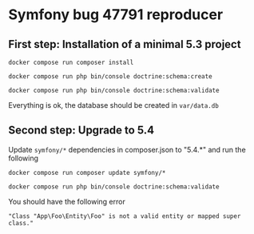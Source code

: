 # Symfony bug 47791 reproducer

## First step: Installation of a minimal 5.3 project

`docker compose run composer install` 

`docker compose run php bin/console doctrine:schema:create`

`docker compose run php bin/console doctrine:schema:validate`

Everything is ok, the database should be created in `var/data.db`

## Second step: Upgrade to 5.4

Update `symfony/*` dependencies in composer.json to "5.4.*" and run the following

`docker compose run composer update symfony/*` 

`docker compose run php bin/console doctrine:schema:validate`

You should have the following error 
```
"Class "App\Foo\Entity\Foo" is not a valid entity or mapped super class."
```
